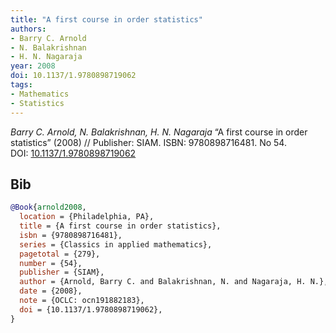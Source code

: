```yaml
---
title: "A first course in order statistics"
authors:
- Barry C. Arnold
- N. Balakrishnan
- H. N. Nagaraja
year: 2008
doi: 10.1137/1.9780898719062
tags:
- Mathematics
- Statistics
---
```


<i>Barry C. Arnold, N. Balakrishnan, H. N. Nagaraja</i> <span title="">“A first course in order statistics”</span> (2008) // Publisher: SIAM. ISBN:&nbsp;9780898716481. No&nbsp;54. DOI:&nbsp;<a href='https://doi.org/10.1137/1.9780898719062'>10.1137/1.9780898719062</a>

## Bib

```bib
@Book{arnold2008,
  location = {Philadelphia, PA},
  title = {A first course in order statistics},
  isbn = {9780898716481},
  series = {Classics in applied mathematics},
  pagetotal = {279},
  number = {54},
  publisher = {SIAM},
  author = {Arnold, Barry C. and Balakrishnan, N. and Nagaraja, H. N.},
  date = {2008},
  note = {OCLC: ocn191882183},
  doi = {10.1137/1.9780898719062},
}
```
